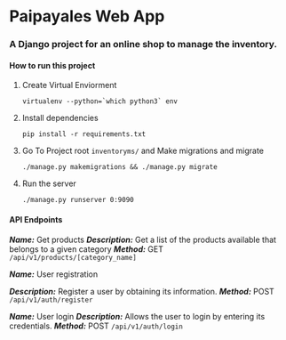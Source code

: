 # Paipayales Web App
### A Django project for an online shop to manage the inventory.

#### How to run this project

1. Create Virtual Enviorment
	```
	virtualenv --python=`which python3` env
	```

2. Install dependencies
	```
	pip install -r requirements.txt
	```

3. Go To Project root `inventoryms/` and  Make migrations and migrate
	```
	./manage.py makemigrations && ./manage.py migrate
	```

4. Run the server
	```
	./manage.py runserver 0:9090
	```


#### API Endpoints

***Name:*** Get products
***Description:*** Get a list of the products available that belongs to a given category
***Method:*** GET
	```
	/api/v1/products/[category_name]
	```

***Name:*** User registration

***Description:*** Register a user by obtaining its information.
***Method:*** POST
	```
	/api/v1/auth/register
	```

***Name:*** User login
***Description:*** Allows the user to login by entering its credentials.
***Method:*** POST
	```
	/api/v1/auth/login
	```
